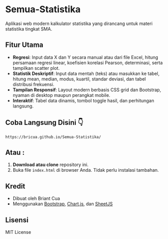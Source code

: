﻿# Semua-Statistika

Aplikasi web modern kalkulator statistika yang dirancang untuk materi statistika tingkat SMA.

## Fitur Utama

- **Regresi**: Input data X dan Y secara manual atau dari file Excel, hitung persamaan regresi linear, koefisien korelasi Pearson, determinasi, serta tampilkan scatter plot.
- **Statistik Deskriptif**: Input data mentah (teks) atau masukkan ke tabel, hitung mean, median, modus, kuartil, standar deviasi, dan tabel distribusi frekuensi.
- **Tampilan Responsif**: Layout modern berbasis CSS grid dan Bootstrap, nyaman di desktop maupun perangkat mobile.
- **Interaktif**: Tabel data dinamis, tombol toggle hasil, dan perhitungan langsung.

## Coba Langsung Disini 👇

    https://bricua.github.io/Semua-Statistika/

## Atau : 

1. **Download atau clone** repository ini.
2. Buka file `index.html` di browser Anda. Tidak perlu instalasi tambahan.

## Kredit

- Dibuat oleh Briant Cua
- Menggunakan [Bootstrap](https://getbootstrap.com/), [Chart.js](https://www.chartjs.org/), dan [SheetJS](https://sheetjs.com/)

## Lisensi

MIT License
